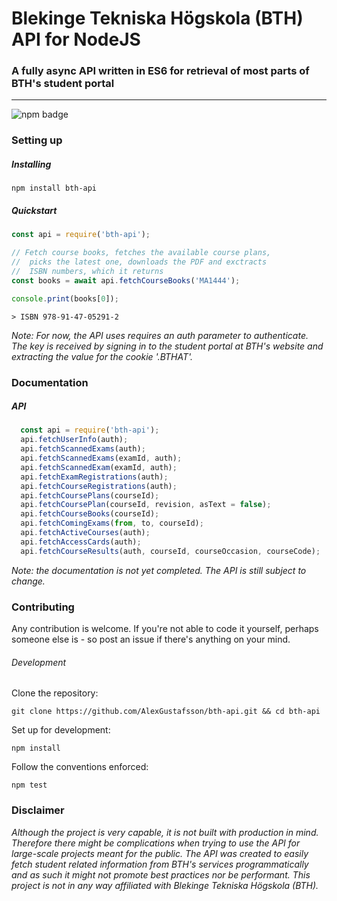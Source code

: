 # Blekinge Tekniska Högskola (BTH) API for NodeJS
### A fully async API written in ES6 for retrieval of most parts of BTH's student portal
***
![npm badge](https://img.shields.io/npm/v/bth-api.svg)

### Setting up

##### Installing

```
npm install bth-api
```

##### Quickstart

```JavaScript
const api = require('bth-api');

// Fetch course books, fetches the available course plans,
//  picks the latest one, downloads the PDF and exctracts
//  ISBN numbers, which it returns
const books = await api.fetchCourseBooks('MA1444');

console.print(books[0]);
```

```
> ISBN 978-91-47-05291-2
```

_Note: For now, the API uses requires an auth parameter to authenticate. The key is received by signing in to the student portal at BTH's website and extracting the value for the cookie '.BTHAT'._

### Documentation

##### API

```JavaScript
  const api = require('bth-api');
  api.fetchUserInfo(auth);
  api.fetchScannedExams(auth);
  api.fetchScannedExams(examId, auth);
  api.fetchScannedExam(examId, auth);
  api.fetchExamRegistrations(auth);
  api.fetchCourseRegistrations(auth);
  api.fetchCoursePlans(courseId);
  api.fetchCoursePlan(courseId, revision, asText = false);
  api.fetchCourseBooks(courseId);
  api.fetchComingExams(from, to, courseId);
  api.fetchActiveCourses(auth);
  api.fetchAccessCards(auth);
  api.fetchCourseResults(auth, courseId, courseOccasion, courseCode);
```

_Note: the documentation is not yet completed. The API is still subject to change._

### Contributing

Any contribution is welcome. If you're not able to code it yourself, perhaps someone else is - so post an issue if there's anything on your mind.

###### Development

Clone the repository:
```
git clone https://github.com/AlexGustafsson/bth-api.git && cd bth-api
```

Set up for development:
```
npm install
```

Follow the conventions enforced:
```
npm test
```

### Disclaimer

_Although the project is very capable, it is not built with production in mind. Therefore there might be complications when trying to use the API for large-scale projects meant for the public. The API was created to easily fetch student related information from BTH's services programmatically and as such it might not promote best practices nor be performant. This project is not in any way affiliated with Blekinge Tekniska Högskola (BTH)._
